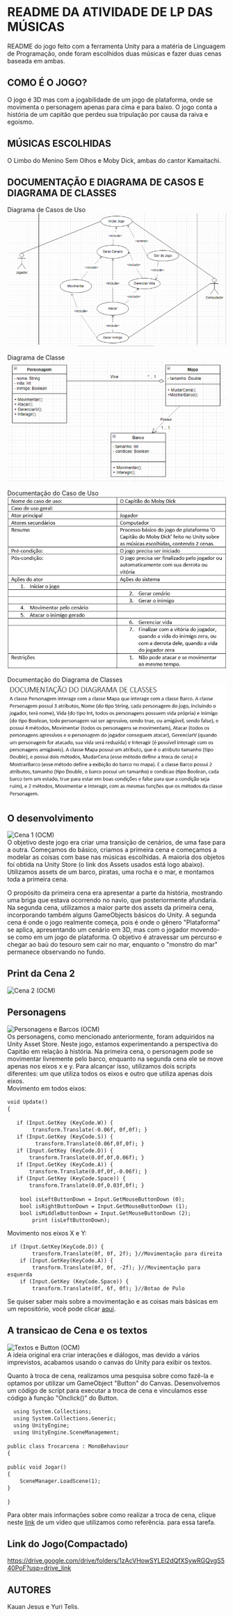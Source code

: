 # README DA ATIVIDADE DE LP DAS MÚSICAS
README do jogo feito com a ferramenta Unity para a matéria de Linguagem de Programação, onde foram escolhidos duas músicas e fazer duas cenas baseada em ambas.
## COMO É O JOGO?
O jogo é 3D mas com a jogabilidade de um jogo de plataforma, onde se movimenta o personagem apenas para cima e para baixo. O jogo conta a história de um capitão que perdeu sua tripulação por causa da raiva e egoismo.
## MÚSICAS ESCOLHIDAS
O Limbo do Menino Sem Olhos e Moby Dick, ambas do cantor Kamaitachi.

## DOCUMENTAÇÃO E DIAGRAMA DE CASOS E DIAGRAMA DE CLASSES
Diagrama de Casos de Uso
<br><img src="img/usecasediagram.png">

Diagrama de Classe
<br><img src="img/classdiagram.png">

Documentação do Caso de Uso
<br><img src="img/usecase.png">

Documentação do Diagrama de Classes
<br><img src="img/class.png">

## O desenvolvimento

![Cena 1 (OCM)](https://github.com/yuritelis/atvmusicalp/assets/127852225/359f6b0e-24a4-4584-af9e-fe1d15caf55b)<br>
O objetivo deste jogo era criar uma transição de cenários, de uma fase para a outra. Começamos do básico, criamos a primeira cena e começamos a modelar as coisas com base nas músicas escolhidas. A maioria dos objetos foi obtida na Unity Store (o link dos Assets usados está logo abaixo). Utilizamos assets de um barco, piratas, uma rocha e o mar, e montamos toda a primeira cena.

O propósito da primeira cena era apresentar a parte da história, mostrando uma briga que estava ocorrendo no navio, que posteriormente afundaria. Na segunda cena, utilizamos a maior parte dos assets da primeira cena, incorporando também alguns GameObjects básicos do Unity. A segunda cena é onde o jogo realmente começa, pois é onde o gênero "Plataforma" se aplica, apresentando um cenário em 3D, mas com o jogador movendo-se como em um jogo de plataforma. O objetivo é atravessar um percurso e chegar ao baú do tesouro sem cair no mar, enquanto o "monstro do mar" permanece observando no fundo.<br>
## Print da Cena 2
![Cena 2 (OCM)](https://github.com/yuritelis/atvmusicalp/assets/127852225/afb98124-d02d-4022-8dbb-47818ff20880)

## Personagens 
![Personagens e Barcos (OCM)](https://github.com/yuritelis/atvmusicalp/assets/127852225/913c1d4f-8b5c-4bb7-b01d-c5be8bdeee90)<br>
Os personagens, como mencionado anteriormente, foram adquiridos na Unity Asset Store. Neste jogo, estamos experimentando a perspectiva do Capitão em relação à história. Na primeira cena, o personagem pode se movimentar livremente pelo barco, enquanto na segunda cena ele se move apenas nos eixos x e y. Para alcançar isso, utilizamos dois scripts diferentes: um que utiliza todos os eixos e outro que utiliza apenas dois eixos.<br>
Movimento em todos eixos:<br>

    void Update()
    {
        
       if (Input.GetKey (KeyCode.W)) {
            transform.Translate(-0.06f, 0f,0f); } 
       if (Input.GetKey (KeyCode.S)) {
             transform.Translate(0.06f,0f,0f); }
       if (Input.GetKey (KeyCode.D)) {
           transform.Translate(0.0f,0f,0.06f); } 
       if (Input.GetKey (KeyCode.A)) {
           transform.Translate(0.0f,0f,-0.06f); } 
       if (Input.GetKey (KeyCode.Space)) {
           transform.Translate(0.0f,0.03f,0f); } 

        bool isLeftButtonDown = Input.GetMouseButtonDown (0);
        bool isRightButtonDown = Input.GetMouseButtonDown (1);
        bool isMiddleButtonDown = Input.GetMouseButtonDown (2);
            print (isLeftButtonDown);

Movimento nos eixos X e Y:

     if (Input.GetKey(KeyCode.D)) { 
			transform.Translate(0f, 0f, 2f); }//Movimentação para direita 
		if (Input.GetKey(KeyCode.A)) { 
			transform.Translate(0f, 0f, -2f); }//Movimentação para esquerda
        if (Input.GetKey (KeyCode.Space)) {
			transform.Translate(0f, 6f, 0f); }//Botao de Pulo

Se quiser saber mais sobre a movimentação e as coisas mais básicas em um repositório, você pode clicar [aqui](https://github.com/KauanJesusJD/Broto-Mortal).

## A transicao de Cena e os textos
![Textos e Button (OCM)](https://github.com/yuritelis/atvmusicalp/assets/127852225/abbd9104-cbcd-4f98-8140-d8f65d98d748)<br>
A ideia original era criar interações e diálogos, mas devido a vários imprevistos, acabamos usando o canvas do Unity para exibir os textos.

Quanto à troca de cena, realizamos uma pesquisa sobre como fazê-la e optamos por utilizar um GameObject "Button" do Canvas. Desenvolvemos um código de script para executar a troca de cena e vinculamos esse código à função "Onclick()" do Button.

      using System.Collections;
      using System.Collections.Generic;
      using UnityEngine;
      using UnityEngine.SceneManagement;

    public class Trocarcena : MonoBehaviour
    {
    
	public void Jogar()
	{
		SceneManager.LoadScene(1);
	}
    
    }

Para obter mais informações sobre como realizar a troca de cena, clique neste [link](https://www.youtube.com/watch?v=9cVs70Wzzo8) de um vídeo que utilizamos como referência. para essa tarefa.

## Link do Jogo(Compactado)<br>
https://drive.google.com/drive/folders/1zAcVHowSYLEl2dQfXSywRGQvgS540PoF?usp=drive_link


## AUTORES
Kauan Jesus e Yuri Telis.

